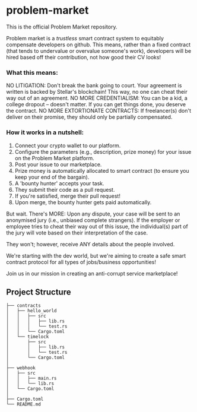 # problem-market

This is the official Problem Market repository.

Problem market is a *trustless* smart contract system to equitably compensate developers on github. This means, rather than a fixed contract (that tends to undervalue or overvalue someone's work), developers will be hired based off their contribution, not how good their CV looks!

### What this means:

NO LITIGATION: Don't break the bank going to court. Your agreement is written is backed by Stellar's blockchain! This way, no one can cheat their way out of an agreement.
NO MORE CREDENTIALISM: You can be a kid, a college dropout – doesn't matter. If you can get things done, you deserve the contract.
NO MORE EXTORTIONATE CONTRACTS: If freelancer(s) don't deliver on their promise, they should only be partially compensated.

### How it works in a nutshell:

1. Connect your crypto wallet to our platform.
2. Configure the parameters (e.g., description, prize money) for your issue on the Problem Market platform.
3. Post your issue to our marketplace.
4. Prize money is automatically allocated to smart contract (to ensure you keep your end of the bargain).
5. A 'bounty hunter' accepts your task.
6. They submit their code as a pull request.
7. If you're satisfied, merge their pull request!
8. Upon merge, the bounty hunter gets paid automatically.

But wait. There's MORE:
Upon any dispute, your case will be sent to an anonymised jury (i.e., unbiased complete strangers). If the employer or employee tries to cheat their way out of this issue, the individual(s) part of the jury will vote based on their interpretation of the case.

They won't; however, receive ANY details about the people involved. 

We're starting with the dev world, but we're aiming to create a safe smart contract protocol for all types of jobs/business opportunities!

Join us in our mission in creating an anti-corrupt service marketplace!

## Project Structure
```text
├── contracts
│   ├── hello_world
│   │   ├── src
│   │   │   ├── lib.rs
│   │   │   └── test.rs
│   │   └── Cargo.toml
│   └── timelock
│       ├── src
│       │   ├── lib.rs
│       │   └── test.rs
│       └── Cargo.toml
│
├── webhook
│   ├── src
│   │   ├── main.rs
│   │   └── lib.rs
│   └── Cargo.toml
│
├── Cargo.toml
└── README.md
